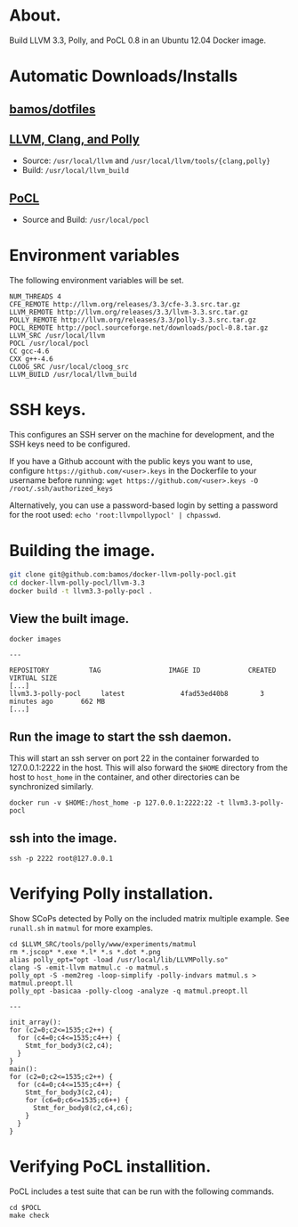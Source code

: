 # About.
Build LLVM 3.3, Polly, and PoCL 0.8 in an Ubuntu 12.04 Docker image.

# Automatic Downloads/Installs
## [bamos/dotfiles](https://github.com/bamos/dotfiles)

## [LLVM, Clang, and Polly](http://llvm.org/releases/download.html#3.3)
+ Source: `/usr/local/llvm` and `/usr/local/llvm/tools/{clang,polly}`
+ Build: `/usr/local/llvm_build`

## [PoCL](http://pocl.sourceforge.net/download.html)
+ Source and Build: `/usr/local/pocl`

# Environment variables
The following environment variables will be set.

```
NUM_THREADS 4
CFE_REMOTE http://llvm.org/releases/3.3/cfe-3.3.src.tar.gz
LLVM_REMOTE http://llvm.org/releases/3.3/llvm-3.3.src.tar.gz
POLLY_REMOTE http://llvm.org/releases/3.3/polly-3.3.src.tar.gz
POCL_REMOTE http://pocl.sourceforge.net/downloads/pocl-0.8.tar.gz
LLVM_SRC /usr/local/llvm
POCL /usr/local/pocl
CC gcc-4.6
CXX g++-4.6
CLOOG_SRC /usr/local/cloog_src
LLVM_BUILD /usr/local/llvm_build
```

# SSH keys.
This configures an SSH server on the machine for development,
and the SSH keys need to be configured.

If you have a Github account with the public keys you want to use,
configure `https://github.com/<user>.keys` in the Dockerfile
to your username before running:
`wget https://github.com/<user>.keys -O /root/.ssh/authorized_keys`

Alternatively, you can use a password-based login by
setting a password for the root used:
`echo 'root:llvmpollypocl' | chpasswd`.

# Building the image.

```Bash
git clone git@github.com:bamos/docker-llvm-polly-pocl.git
cd docker-llvm-polly-pocl/llvm-3.3
docker build -t llvm3.3-polly-pocl .
```


## View the built image.

```
docker images

---

REPOSITORY          TAG                 IMAGE ID            CREATED             VIRTUAL SIZE
[...]
llvm3.3-polly-pocl     latest              4fad53ed40b8        3 minutes ago       662 MB
[...]
```

## Run the image to start the ssh daemon.

This will start an ssh server on port 22 in the container
forwarded to 127.0.0.1:2222 in the host.
This will also forward the `$HOME` directory from the host
to `host_home` in the container, and other directories
can be synchronized similarly.

```
docker run -v $HOME:/host_home -p 127.0.0.1:2222:22 -t llvm3.3-polly-pocl
```

## ssh into the image.

```
ssh -p 2222 root@127.0.0.1
```

# Verifying Polly installation.

Show SCoPs detected by Polly on the included matrix multiple example.
See `runall.sh` in `matmul` for more examples.

```
cd $LLVM_SRC/tools/polly/www/experiments/matmul
rm *.jscop* *.exe *.l* *.s *.dot *.png
alias polly_opt="opt -load /usr/local/lib/LLVMPolly.so"
clang -S -emit-llvm matmul.c -o matmul.s
polly_opt -S -mem2reg -loop-simplify -polly-indvars matmul.s > matmul.preopt.ll
polly_opt -basicaa -polly-cloog -analyze -q matmul.preopt.ll

---

init_array():
for (c2=0;c2<=1535;c2++) {
  for (c4=0;c4<=1535;c4++) {
    Stmt_for_body3(c2,c4);
  }
}
main():
for (c2=0;c2<=1535;c2++) {
  for (c4=0;c4<=1535;c4++) {
    Stmt_for_body3(c2,c4);
    for (c6=0;c6<=1535;c6++) {
      Stmt_for_body8(c2,c4,c6);
    }
  }
}
```

# Verifying PoCL installition.

PoCL includes a test suite that can be run with the following commands.

```
cd $POCL
make check
```
